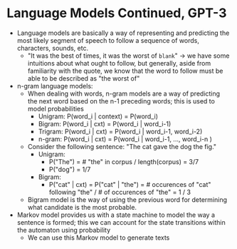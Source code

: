 # Language Models Continued, GPT-3
- Language models are basically a way of representing and predicting the most likely segment of speech to follow a sequence of words, characters, sounds, etc.
	- "It was the best of times, it was the worst of `blank`" -> we have some intuitions about what ought to follow, but generally, aside from familiarity with the quote, we know that the word to follow must be able to be described as "the worst of"
- n-gram language models:
	- When dealing with words, n-gram models are a way of predicting the next word based on the n-1 preceding words; this is used to model probabilities
		- Unigram: P(word_i | context) = P(word_i)
		- Bigram: P(word_i | cxt) = P(word_i | word_i-1)
		- Trigram: P(word_i | cxt) = P(word_i | word_i-1, word_i-2)
		- n-gram: P(word_i | cxt) = P(word_i | word_i-1, ..., word_i-n )
	- Consider the following sentence: "The cat gave the dog the fig."
		- Unigram:
			- P("The") = # "the" in corpus / length(corpus) = 3/7
			- P("dog") = 1/7
		- Bigram:
			- P("cat" | cxt) = P("cat" | "the") = # occurences of "cat" following "the" / # of occurences of "the" = 1 / 3
	- Bigram model is the way of using the previous word for determining what candidate is the most probable.
- Markov model provides us with a state machine to model the way a sentence is formed; this we can account for the state transitions within the automaton using probability
	- We can use this Markov model to generate texts